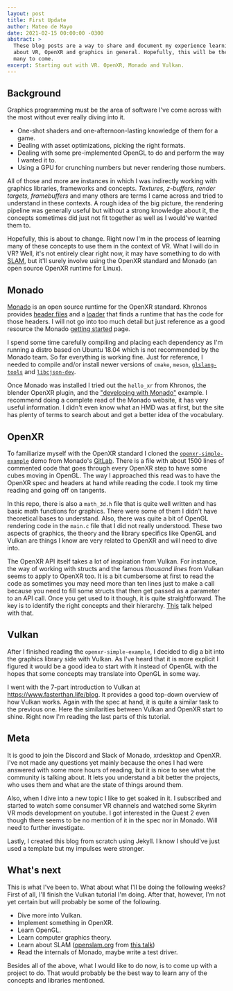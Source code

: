 ```yaml
---
layout: post
title: First Update
author: Mateo de Mayo
date: 2021-02-15 00:00:00 -0300
abstract: >
  These blog posts are a way to share and document my experience learning
  about VR, OpenXR and graphics in general. Hopefully, this will be the first of
  many to come.
excerpt: Starting out with VR. OpenXR, Monado and Vulkan.
---
```


## Background

Graphics programming must be *the* area of software I've come across with the
most without ever really diving into it.

- One-shot shaders and one-afternoon-lasting knowledge of them for a game.
- Dealing with asset optimizations, picking the right formats.
- Dealing with some pre-implemented OpenGL to do and perform the way I wanted it
  to.
- Using a GPU for crunching numbers but never rendering those numbers.

All of those and more are instances in which I was indirectly working with
graphics libraries, frameworks and concepts. *Textures, z-buffers, render
targets, framebuffers* and many others are terms I came across and tried to
understand in these contexts. A rough idea of the big picture, the rendering
pipeline was generally useful but without a strong knowledge about it, the
concepts sometimes did just not fit together as well as I would've wanted them
to.

Hopefully, this is about to change. Right now I'm in the process of learning
many of these concepts to use them in the context of VR. What I will do in VR?
Well, it's not entirely clear right now, it may have something to do with
[SLAM](https://en.wikipedia.org/wiki/Simultaneous_localization_and_mapping), but
it'll surely involve using the OpenXR standard and Monado (an open source
OpenXR runtime for Linux).

## Monado

[Monado](https://monado.dev/) is an open source runtime for the OpenXR standard.
Khronos provides [header
files](https://github.com/KhronosGroup/OpenXR-SDK) and a
[loader](https://github.com/KhronosGroup/OpenXR-SDK-Source) that finds a runtime
that has the code for those headers. I will not go into too much detail but just
reference as a good resource the Monado [getting
started](https://monado.freedesktop.org/getting-started.html) page.

I spend some time carefully compiling and placing each
dependency as I'm running a distro based on Ubuntu 18.04 which is not
recommended by the Monado team. So far everything is working fine. Just for
reference, I needed to compile and/or install newer versions of `cmake`, `meson`,
[`glslang-tools`](https://github.com/KhronosGroup/glslang/releases/tag/master-tot)
and [`libcjson-dev`](https://github.com/DaveGamble/cJSON#building).

Once Monado was installed I tried out the `hello_xr` from Khronos, the blender
OpenXR plugin, and the ["developing with
Monado"](https://monado.freedesktop.org/developing-with-monado.html) example. I
recommend doing a complete read of the Monado website, it has very useful
information. I didn't even know what an HMD was at first, but the site has
plenty of terms to search about and get a better idea of the vocabulary.

## OpenXR

To familiarize myself with the OpenXR standard I cloned the
[`openxr-simple-example`](https://gitlab.freedesktop.org/monado/demos/openxr-simple-example)
demo from Monado's [GitLab](https://gitlab.freedesktop.org/monado). There is
a file with about 1500 lines of commented code that goes through every OpenXR
step to have some cubes moving in OpenGL. The way I approached this read was to
have the OpenXR spec and headers at hand while reading the code. I took my time
reading and going off on tangents.

In this repo, there is also a `math_3d.h` file that is quite well written and
has basic math functions for graphics. There were some of them I didn't have
theoretical bases to understand. Also, there was quite a bit of OpenGL rendering
code in the `main.c` file that I did not really understood. These two aspects of
graphics, the theory and the library specifics like OpenGL and Vulkan are things
I know are very related to OpenXR and will need to dive into.

The OpenXR API itself takes a lot of inspiration from Vulkan. For instance, the
way of working with structs and the famous *thousand lines* from Vulkan seems to
apply to OpenXR too. It is a bit cumbersome at first to read the code as
sometimes you may need more than ten lines just to make a call because you need
to fill some structs that then get passed as a parameter to an API call. Once
you get used to it though, it is quite straightforward. The key is to identify
the right concepts and their hierarchy.
[This](https://www.youtube.com/watch?v=F6jZCwko1Qs) talk helped with that.

## Vulkan

After I finished reading the `openxr-simple-example`, I decided to dig a bit
into the graphics library side with Vulkan. As I've heard that it is more
explicit I figured it would be a good idea to start with it instead of OpenGL
with the hopes that some concepts may translate into OpenGL in some way.

I went with the 7-part introduction to Vulkan at
<https://www.fasterthan.life/blog>. It provides a good top-down overview of how
Vulkan works. Again with the spec at hand, it is quite a similar task to the
previous one. Here the similarities between Vulkan and OpenXR start to shine.
Right now I'm reading the last parts of this tutorial.

## Meta

It is good to join the Discord and Slack of Monado, xrdesktop and OpenXR.
I've not made any questions yet mainly because the ones I had were answered with
some more hours of reading, but it is nice to see what the community is talking
about. It lets you understand a bit better the projects, who uses them and what
are the state of things around them.

Also, when I dive into a new topic I like to get soaked in it. I subscribed and
started to watch some consumer VR channels and watched some Skyrim VR mods
development on youtube. I got interested in the Quest 2 even though there
seems to be no mention of it in the spec nor in Monado. Will need to further
investigate.

Lastly, I created this blog from scratch using Jekyll. I know I should've just
used a template but my impulses were stronger.

## What's next

This is what I've been to. What about what I'll be doing the following
weeks? First of all, I'll finish the Vulkan tutorial I'm doing. After that,
however, I'm not yet certain but will probably be some of the following.

- Dive more into Vulkan.
- Implement something in OpenXR.
- Learn OpenGL.
- Learn computer graphics theory.
- Learn about SLAM ([openslam.org](https://openslam-org.github.io/) from [this
  talk](https://youtu.be/bpUKx7x-BEQ?t=1450))
- Read the internals of Monado, maybe write a test driver.

Besides all of the above, what I would like to do now, is to come up with a
project to do. That would probably be the best way to learn any of the concepts
and libraries mentioned.
